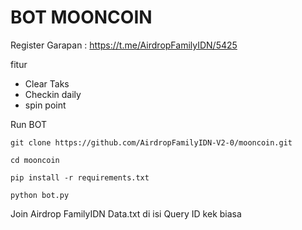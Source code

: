 # BOT MOONCOIN 

Register Garapan : https://t.me/AirdropFamilyIDN/5425

fitur
- Clear Taks
- Checkin daily
- spin point

Run BOT

```
git clone https://github.com/AirdropFamilyIDN-V2-0/mooncoin.git
```
```
cd mooncoin
```
```
pip install -r requirements.txt

```
```
python bot.py
```

Join Airdrop FamilyIDN
Data.txt di isi Query ID kek biasa
